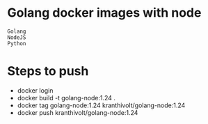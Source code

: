 # Golang docker images with node

    Golang
    NodeJS
    Python

# Steps to push
-  docker login
-  docker build -t golang-node:1.24 .
-  docker tag golang-node:1.24 kranthivolt/golang-node:1.24
-  docker push kranthivolt/golang-node:1.24
